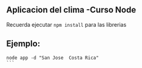## Aplicacion del clima -Curso Node


Recuerda ejecutar ``npm install`` para las librerias

## Ejemplo:

````
node app -d "San Jose  Costa Rica"
```